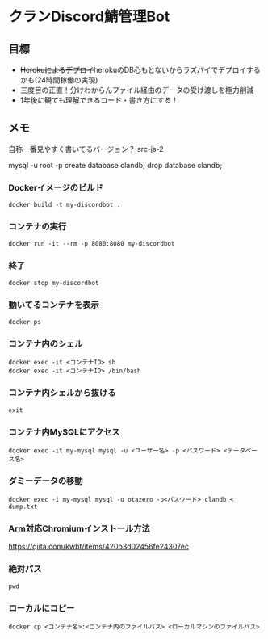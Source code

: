 # クランDiscord鯖管理Bot

## 目標

- ~~Herokuによるデプロイ~~herokuのDB心もとないからラズパイでデプロイするかも(24時間稼働の実現)
- 三度目の正直！分けわからんファイル経由のデータの受け渡しを極力削減
- 1年後に観ても理解できるコード・書き方にする！

## メモ

自称一番見やすく書いてるバージョン？
src-js-2

mysql -u root -p
create database clandb;
drop database clandb;

### Dockerイメージのビルド
```
docker build -t my-discordbot .
```

### コンテナの実行
```
docker run -it --rm -p 8080:8080 my-discordbot
```
### 終了
```
docker stop my-discordbot
```

### 動いてるコンテナを表示

```
docker ps
```

### コンテナ内のシェル
```
docker exec -it <コンテナID> sh
docker exec -it <コンテナID> /bin/bash
```

### コンテナ内シェルから抜ける
```
exit
```

### コンテナ内MySQLにアクセス
```
docker exec -it my-mysql mysql -u <ユーザー名> -p <パスワード> <データベース名>
```

### ダミーデータの移動
```
docker exec -i my-mysql mysql -u otazero -p<パスワード> clandb < dump.txt
```

### Arm対応Chromiumインストール方法
https://qiita.com/kwbt/items/420b3d02456fe24307ec


### 絶対パス
```
pwd
```

### ローカルにコピー
```
docker cp <コンテナ名>:<コンテナ内のファイルパス> <ローカルマシンのファイルパス>
```